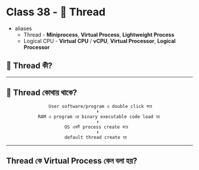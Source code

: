 # Class 38 - 🧵 Thread

- aliases
  - Thread - **Miniprocess**, **Virtual Process**, **Lightweight Process**
  - Logical CPU - **Virtual CPU** / **vCPU**, **Virtual Processor**, **Logical Processor**

## 🧵 Thread কী?

---

## 🧠 Thread কোথায় থাকে?

```plaintext
                User software/program এ double click করে
                                  ⬇️
            RAM এ program এর binary executable code load হয়
                                  ⬇️
                      OS একটি process create করে
                                  ⬇️
                      default thread create হয়

```

---

## Thread কে Virtual Process কেন বলা হয়?
